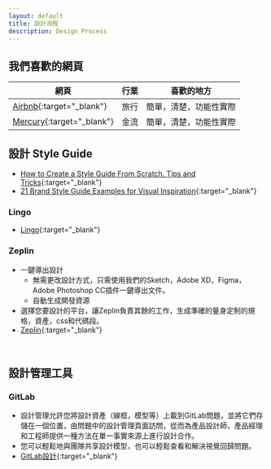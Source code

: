 ```yaml
---
layout: default
title: 設計流程
description: Design Process
---
```


## 我們喜歡的網頁

| 網頁 | 行業 | 喜歡的地方 |
| --- | --- | --- |
| [Airbnb](www.airbnb.com){:target="_blank"} | 旅行 | 簡單，清楚，功能性實際 |
| [Mercury](www.mercury.com){:target="_blank"} | 金流 | 簡單，清楚，功能性實際 |

## 設計 Style Guide

* [How to Create a Style Guide From Scratch. Tips and Tricks](https://medium.muz.li/how-to-create-a-style-guide-from-scratch-tips-and-tricks-e00f25b423bf){:target="_blank"}
* [21 Brand Style Guide Examples for Visual Inspiration](https://www.lingoapp.com/){:target="_blank"}


### Lingo

* [Lingo](https://www.lingoapp.com/){:target="_blank"}


### Zeplin

* 一鍵導出設計
	* 無需更改設計方式，只需使用我們的Sketch，Adobe XD，Figma，Adobe Photoshop CC插件一鍵導出文件。
	* 自動生成開發資源
* 選擇您要設計的平台，讓Zeplin負責其餘的工作，生成準確的量身定制的規格，資產，css和代碼段。
* [Zeplin](https://zeplin.io/why-zeplin){:target="_blank"}

<br>

## 設計管理工具

### GitLab

* 設計管理允許您將設計資產（線框，模型等）上載到GitLab問題，並將它們存儲在一個位置，由問題中的設計管理頁面訪問，從而為產品設計師，產品經理和工程師提供一種方法在單一事實來源上進行設計合作。
* 您可以輕鬆地與團隊共享設計模型，也可以輕鬆查看和解決視覺回歸問題。
* [GitLab設計](https://docs.gitlab.com/ee/user/project/issues/design_management.html){:target="_blank"}
